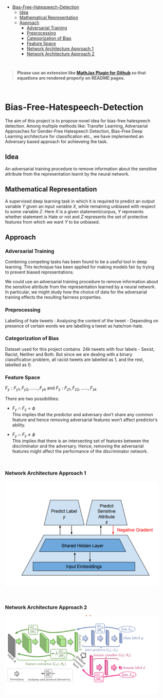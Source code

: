 - [Bias-Free-Hatespeech-Detection](#bias-free-hatespeech-detection)
  - [Idea](#idea)
  - [Mathematical Representation](#mathematical-representation)
  - [Approach](#approach)
    - [Adversarial Training](#adversarial-training)
    - [Preprocessing](#preprocessing)
    - [Categorization of Bias](#categorization-of-bias)
    - [Feature Space](#feature-space)
    - [Network Architecture Approach 1](#network-architecture-approach-1)
    - [Network Architecture Approach 2](#network-architecture-approach-2)

<br> 

>**Please use an extension like [MathJax Plugin for Github](https://chrome.google.com/webstore/detail/mathjax-plugin-for-github/ioemnmodlmafdkllaclgeombjnmnbima) so that equations are rendered properly on README pages.**

<br>

# Bias-Free-Hatespeech-Detection
The aim of this project is to propose novel idea for bias-free hatespeech detection. Among multiple methods like: Transfer Learning, Adversarial Approaches for Gender-Free Hatespeech Detection, Bias-Free Deep Learning architecture for classification etc., we have implemented an 
Adversary based approach for achieveing the task.


## Idea
An adversarial training procedure to remove information about the sensitive attribute from the representation learnt by the neural network.

## Mathematical Representation
A supervised deep learning task in which it is required to predict an output variable $Y$ given an input variable $X$, while remaining unbiased with respect to some variable $Z$. Here $X$ is a given statement/corpus, $Y$ represents whether statement is Hate or not and $Z$ represents the set of protective features from which we want $Y$ to be unbiased.


## Approach
### Adversarial Training
Combining competing tasks has been found to be a useful tool in deep learning. This technique has been applied for making models fair by trying to prevent biased representations.

We could use an adversarial training procedure to remove information about the sensitive attribute from the representation learned by a neural network. In particular, we might study how the choice of data for the adversarial training effects the resulting fairness properties.

### Preprocessing
Labelling of hate tweets :
Analysing the content of the tweet - Depending on presence of certain words we are labelling a tweet as hate/non-hate.

### Categorization of Bias
Dataset used for this project contains $~24$k tweets with four labels - Sexist, Racist, Neither and Both. But since we are dealing with a binary classification problem, all racist tweets are labelled as 1, and the rest, labelled as 0. 

### Feature Space
$F_y :{F_{y1}, F_{y2},......,F_{yk}}$ and $F_z : {F_{z1}, F_{z2},......,F_{zk}}$


There are two possibilities:

 - $F_y ∩ F_z = \phi$  
    This implies that the predictor and adversary don’t share any common feature and hence removing adversarial features won’t affect predictor’s ability.

- $F_y ∩ F_z ≠ \phi$  
    This implies that there is an intersecting set of features between the discriminator and the adversary. Hence, removing the adversarial features might affect the performance of the discriminator network.

<br>

### Network Architecture Approach 1
![alt text](img/NN1.png)


<br>

### Network Architecture Approach 2
![alt text](img/NN2.png)



